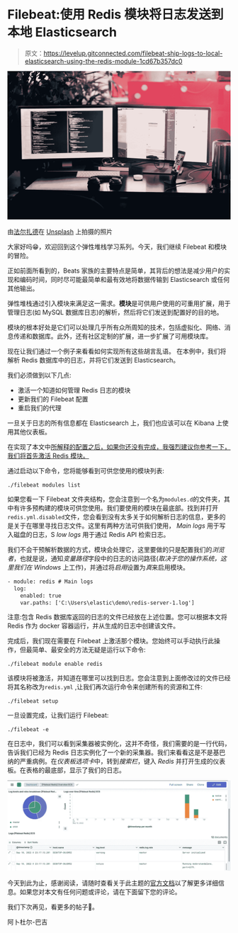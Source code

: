 # Filebeat:使用 Redis 模块将日志发送到本地 Elasticsearch

> 原文：<https://levelup.gitconnected.com/filebeat-ship-logs-to-local-elasticsearch-using-the-redis-module-1cd67b357dc0>

![](img/dc55d69842f08d118c70a801f41dec40.png)

由[法尔扎德](https://unsplash.com/@euwars?utm_source=unsplash&utm_medium=referral&utm_content=creditCopyText)在 [Unsplash](https://unsplash.com/s/photos/monitor-data?utm_source=unsplash&utm_medium=referral&utm_content=creditCopyText) 上拍摄的照片

大家好吗😁，欢迎回到这个弹性堆栈学习系列。今天，我们继续 Filebeat 和模块的冒险。

正如前面所看到的，Beats 家族的主要特点是简单，其背后的想法是减少用户的实现和编码时间，同时尽可能最简单和最有效地将数据传输到 Elasticsearch 或任何其他输出。

弹性堆栈通过引入模块来满足这一需求。**模块**是可供用户使用的可重用扩展，用于管理日志(如 MySQL 数据库日志)的解析，然后将它们发送到配置好的目的地。

模块的根本好处是它们可以处理几乎所有众所周知的技术，包括虚拟化、网络、消息传递和数据库。此外，还有社区定制的扩展，进一步扩展了可用模块库。

现在让我们通过一个例子来看看如何实现所有这些胡言乱语。
在本例中，我们将解析 Redis 数据库中的日志，并将它们发送到 Elasticsearch。

我们必须做到以下几点:

*   激活一个知道如何管理 Redis 日志的模块
*   更新我们的 Filebeat 配置
*   重启我们的代理

一旦关于日志的所有信息都在 Elasticsearch 上，我们也应该可以在 Kibana 上使用其他仪表板。

在实现了本文中[所解释的配置之后，如果你还没有完成，我强烈建议你参考一下，我们将首先激活 Redis 模块。](https://medium.com/@mhdabdel151/ship-logs-to-local-elasticsearch-using-filebeat-36e7fe1bff83)

通过启动以下命令，您将能够看到可供您使用的模块列表:

```
./filebeat modules list
```

如果您看一下 Filebeat 文件夹结构，您会注意到一个名为`modules.d`的文件夹，其中有许多预构建的模块可供您使用。我们要使用的模块在最底部。找到并打开`redis.yml.disabled`文件，您会看到没有太多关于如何解析日志的信息，更多的是关于在哪里寻找日志文件。这里有两种方法可供我们使用， *Main logs* 用于写入磁盘的日志，S *low logs* 用于通过 Redis API 检索日志。

我们不会干预解析数据的方式，模块会处理它，这里要做的只是配置我们的*浏览者*，也就是说，通知*变量路径*字段中的日志的访问路径(*取决于您的操作系统，这里我们在 Windows* 上工作)，并通过将*启用*设置为*真*来启用模块。

```
- module: redis # Main logs
  log:
    enabled: true
    var.paths: ['C:\Users\elastic\demo\redis-server-1.log']
```

注意:包含 Redis 数据库返回的日志的文件已经放在上述位置。您可以根据本文将 Redis 作为 docker 容器运行，并从生成的日志中创建该文件。

完成后，我们现在需要在 Filebeat 上激活那个模块。您始终可以手动执行此操作，但最简单、最安全的方法无疑是运行以下命令:

```
./filebeat module enable redis
```

该模块将被激活，并知道在哪里可以找到日志。您会注意到上面修改过的文件已经将其名称改为`redis.yml` ,让我们再次运行命令来创建所有的资源和工件:

```
./filebeat setup
```

一旦设置完成，让我们运行 Filebeat:

```
./filebeat -e
```

在日志中，我们可以看到采集器被实例化，这并不奇怪，我们需要的是一行代码，告诉我们已经为 Redis 日志实例化了一个新的采集器。我们来看看这是不是基巴纳的严重病例。在*仪表板选项卡*中，转到*搜索栏*，键入 *Redis* 并打开生成的仪表板。在表格的最底部，显示了我们的日志。

![](img/92c5fa32e2169f040903e02f2c632e99.png)

今天到此为止，感谢阅读，请随时查看关于此主题的[官方文档](https://www.elastic.co/guide/en/beats/filebeat/current/filebeat-installation-configuration.html#enable-modules)以了解更多详细信息。如果您对本文有任何问题或评论，请在下面留下您的评论。

我们下次再见，看更多的帖子🚀。

阿卜杜尔-巴吉